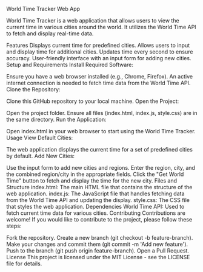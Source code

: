 World Time Tracker Web App

World Time Tracker is a web application that allows users to view the current time in various cities around the world. It utilizes the World Time API to fetch and display real-time data.

Features
Displays current time for predefined cities.
Allows users to input and display time for additional cities.
Updates time every second to ensure accuracy.
User-friendly interface with an input form for adding new cities.
Setup and Requirements
Install Required Software:

Ensure you have a web browser installed (e.g., Chrome, Firefox).
An active internet connection is needed to fetch time data from the World Time API.
Clone the Repository:

Clone this GitHub repository to your local machine.
Open the Project:

Open the project folder.
Ensure all files (index.html, index.js, style.css) are in the same directory.
Run the Application:

Open index.html in your web browser to start using the World Time Tracker.
Usage
View Default Cities:

The web application displays the current time for a set of predefined cities by default.
Add New Cities:

Use the input form to add new cities and regions.
Enter the region, city, and the combined region/city in the appropriate fields.
Click the "Get World Time" button to fetch and display the time for the new city.
Files and Structure
index.html: The main HTML file that contains the structure of the web application.
index.js: The JavaScript file that handles fetching data from the World Time API and updating the display.
style.css: The CSS file that styles the web application.
Dependencies
World Time API: Used to fetch current time data for various cities.
Contributing
Contributions are welcome! If you would like to contribute to the project, please follow these steps:

Fork the repository.
Create a new branch (git checkout -b feature-branch).
Make your changes and commit them (git commit -m 'Add new feature').
Push to the branch (git push origin feature-branch).
Open a Pull Request.
License
This project is licensed under the MIT License - see the LICENSE file for details.
